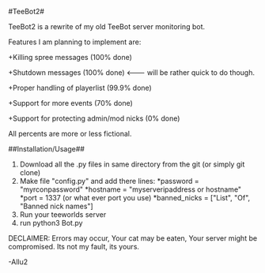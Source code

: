 #TeeBot2#

TeeBot2 is a rewrite of my old TeeBot server monitoring bot.

Features I am planning to implement are:

+Killing spree messages (100% done)

+Shutdown messages (100% done) <--- will be rather quick to do though.

+Proper handling of playerlist (99.9% done)

+Support for more events (70% done)

+Support for protecting admin/mod nicks (0% done)

All percents are more or less fictional.

##Installation/Usage##

1. Download all the .py files in same directory from the git (or simply git clone)
2. Make file "config.py" and add there lines:
 *password = "myrconpassword"
 *hostname = "myserveripaddress or hostname"
 *port = 1337 (or what ever port you use)
 *banned_nicks = ["List", "Of", "Banned nick names"]
3. Run your teeworlds server
4. run python3 Bot.py

DECLAIMER: Errors may occur, Your cat may be eaten, Your server might be compromised. Its not my fault, its yours.


-Allu2
